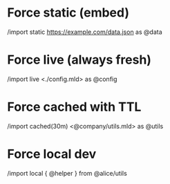 # Force static (embed)
/import static <https://example.com/data.json> as @data

# Force live (always fresh)
/import live <./config.mld> as @config

# Force cached with TTL
/import cached(30m) <@company/utils.mld> as @utils

# Force local dev
/import local { @helper } from @alice/utils
